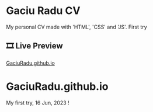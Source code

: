 # Gaciu Radu CV

My personal CV made with 'HTML', 'CSS' and 'JS'.
First try

## 🎞 Live Preview

[GaciuRadu.github.io](https://gaciuradu.github.io/)

# GaciuRadu.github.io

My first try, 16 Jun, 2023
!
